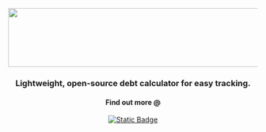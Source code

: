 <!-- Alignment -->
<div align="center">
  <!-- Header -->
  <img width="1197" height="119" alt="DBTCTOR" src="https://github.com/user-attachments/assets/7094551a-02b5-458b-919f-74c250072752" />
  <!-- Text -->
  <h3>Lightweight, open-source debt calculator for easy tracking.</h3>
  <h4>Find out more @</h4>
  <!-- Fork Button -->
  <a href="https://github.com/Debtector/Debtector" target="_blank"><img alt="Static Badge" src="https://img.shields.io/badge/Debtector-Debtector?style=for-the-badge&logo=GitHub&color=%23348543"></a>
</div>

